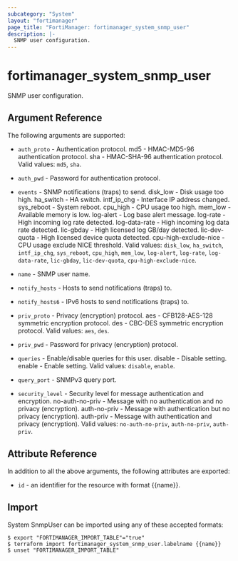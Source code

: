 ```yaml
---
subcategory: "System"
layout: "fortimanager"
page_title: "FortiManager: fortimanager_system_snmp_user"
description: |-
  SNMP user configuration.
---
```


# fortimanager_system_snmp_user
SNMP user configuration.

## Argument Reference


The following arguments are supported:


* `auth_proto` - Authentication protocol. md5 - HMAC-MD5-96 authentication protocol. sha - HMAC-SHA-96 authentication protocol. Valid values: `md5`, `sha`.

* `auth_pwd` - Password for authentication protocol.
* `events` - SNMP notifications (traps) to send. disk_low - Disk usage too high. ha_switch - HA switch. intf_ip_chg - Interface IP address changed. sys_reboot - System reboot. cpu_high - CPU usage too high. mem_low - Available memory is low. log-alert - Log base alert message. log-rate - High incoming log rate detected. log-data-rate - High incoming log data rate detected. lic-gbday - High licensed log GB/day detected. lic-dev-quota - High licensed device quota detected. cpu-high-exclude-nice - CPU usage exclude NICE threshold. Valid values: `disk_low`, `ha_switch`, `intf_ip_chg`, `sys_reboot`, `cpu_high`, `mem_low`, `log-alert`, `log-rate`, `log-data-rate`, `lic-gbday`, `lic-dev-quota`, `cpu-high-exclude-nice`.

* `name` - SNMP user name.
* `notify_hosts` - Hosts to send notifications (traps) to.
* `notify_hosts6` - IPv6 hosts to send notifications (traps) to.
* `priv_proto` - Privacy (encryption) protocol. aes - CFB128-AES-128 symmetric encryption protocol. des - CBC-DES symmetric encryption protocol. Valid values: `aes`, `des`.

* `priv_pwd` - Password for privacy (encryption) protocol.
* `queries` - Enable/disable queries for this user. disable - Disable setting. enable - Enable setting. Valid values: `disable`, `enable`.

* `query_port` - SNMPv3 query port.
* `security_level` - Security level for message authentication and encryption. no-auth-no-priv - Message with no authentication and no privacy (encryption). auth-no-priv - Message with authentication but no privacy (encryption). auth-priv - Message with authentication and privacy (encryption). Valid values: `no-auth-no-priv`, `auth-no-priv`, `auth-priv`.



## Attribute Reference

In addition to all the above arguments, the following attributes are exported:
* `id` - an identifier for the resource with format {{name}}.

## Import

System SnmpUser can be imported using any of these accepted formats:
```
$ export "FORTIMANAGER_IMPORT_TABLE"="true"
$ terraform import fortimanager_system_snmp_user.labelname {{name}}
$ unset "FORTIMANAGER_IMPORT_TABLE"
```

